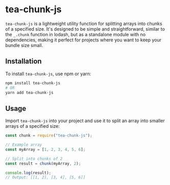 # tea-chunk-js

`tea-chunk-js` is a lightweight utility function for splitting arrays into chunks of a specified size. It's designed to be simple and straightforward, similar to the `_.chunk` function in lodash, but as a standalone module with no dependencies, making it perfect for projects where you want to keep your bundle size small.

## Installation

To install `tea-chunk-js`, use npm or yarn:

```bash
npm install tea-chunk-js
# OR
yarn add tea-chunk-js
```

## Usage

Import `tea-chunk-js` into your project and use it to split an array into smaller arrays of a specified size:

```javascript
const chunk = require("tea-chunk-js");

// Example array
const myArray = [1, 2, 3, 4, 5, 6];

// Split into chunks of 2
const result = chunk(myArray, 2);

console.log(result);
// Output: [[1, 2], [3, 4], [5, 6]]
```
